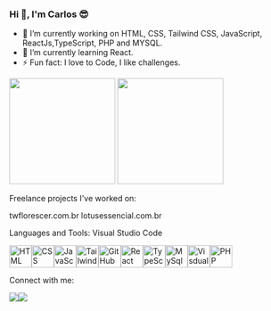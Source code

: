 ### Hi 👋, I'm Carlos 😎

<!--
**carlosAlx/carlosalx** is a ✨ _special_ ✨ repository because its `README.md` (this file) appears on your GitHub profile.

Here are some ideas to get you started:

- 🔭 I’m currently working on HTML, CSS, Tailwind CSS, JavaScript, ReactJs,TypeScript, PHP and MYSQL.
- 🌱 I’m currently learning React
- 👯 I’m looking to collaborate on ...
- 🤔 I’m looking for help with ...
- 💬 Ask me about ...
- 📫 How to reach me: ...
- 😄 Pronouns: ...
- ⚡ Fun fact: I love to Code, I like challenges
-->
- 🔭 I’m currently working on HTML, CSS, Tailwind CSS, JavaScript, ReactJs,TypeScript, PHP and MYSQL.
- 🌱 I’m currently learning React.
- ⚡ Fun fact: I love to Code, I like challenges.
<div>
  <img height="190rem" src="https://github-readme-stats.vercel.app/api?username=carlosalx&show_icons=true&theme=dracula" />
  <img height="190rem" src="https://github-readme-stats.vercel.app/api/top-langs/?username=carlosalx&layout=compact&theme=dracula" />
 </div>

Freelance projects I've worked on:

twflorescer.com.br
lotusessencial.com.br


Languages and Tools:
Visual Studio Code
<div style="display: flex">
  <img width="40" src="https://cdn.jsdelivr.net/gh/devicons/devicon/icons/html5/html5-original.svg" title="HTML" alt="HTML"/>
  <img width="40" src="https://cdn.jsdelivr.net/gh/devicons/devicon/icons/css3/css3-original-wordmark.svg" title="CSS" alt="CSS"/>
  <img width="40" src="https://cdn.jsdelivr.net/gh/devicons/devicon/icons/javascript/javascript-original.svg" title="JavaScript" alt="JavaScript"/>
  <img width="40" src="https://cdn.jsdelivr.net/gh/devicons/devicon/icons/tailwindcss/tailwindcss-plain.svg" title="Tailwindcss" alt="Tailwindcss"/>
  <img width="40" src="https://cdn.jsdelivr.net/gh/devicons/devicon/icons/github/github-original-wordmark.svg" title="GitHub" alt="GitHub"/>
  <img width="40" src="https://cdn.jsdelivr.net/gh/devicons/devicon/icons/react/react-original.svg" title="React" alt="React"/>
  <img width="40" src="https://cdn.jsdelivr.net/gh/devicons/devicon/icons/typescript/typescript-original.svg" title="TypeScript" alt="TypeScript"/>
  <img width="40" src="https://cdn.jsdelivr.net/gh/devicons/devicon/icons/mysql/mysql-original.svg" title="MySql" alt="MySql"/>
  <img width="40" src="https://cdn.jsdelivr.net/gh/devicons/devicon/icons/visualstudio/visualstudio-plain.svg" title="VisdualStudio" alt="VisdualStudio"/>
  <img width="40" src="https://cdn.jsdelivr.net/gh/devicons/devicon/icons/php/php-original.svg" title="PHP" alt="PHP"/>
</div>

Connect with me:
<div style="display: flex">
  <a target="_blank" href="https://www.linkedin.com/in/carlos-alessandro-de-sousa-santos-93441468"/>
    <img src="https://img.shields.io/badge/LinkedIn-0077B5?style=for-the-badge&logo=linkedin&logoColor=white"> 
  </a>
  <a target="_blank" href="https://www.facebook.com/carllos.alessandr/"/>
    <img src="https://img.shields.io/badge/Facebook-1877F2?style=for-the-badge&logo=facebook&logoColor=white"> 
  </a>
  <a target="_blank" href="https://carllosalessandro@gmail.com"/>
    <img src="https://img.shields.io/badge/Gmail-D14836?style=for-the-badge&logo=gmail&logoColor=white" target="_blank> 
  </a>
</div>

